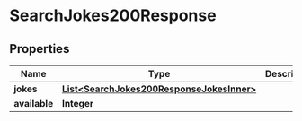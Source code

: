 

# SearchJokes200Response

## Properties

Name | Type | Description | Notes
------------ | ------------- | ------------- | -------------
**jokes** | [**List&lt;SearchJokes200ResponseJokesInner&gt;**](SearchJokes200ResponseJokesInner.md) |  |  [optional]
**available** | **Integer** |  |  [optional]




